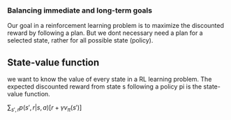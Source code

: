 ### Balancing immediate and long-term goals

Our goal in a reinforcement learning problem is to maximize the discounted reward by following a plan. But we dont necessary need a plan for a selected state, rather for all possible state (policy).

## State-value function

we want to know the value of every state in a RL learning problem. The expected discounted reward from state s following a policy pi is the state-value function.

$\displaystyle\sum_{s',r} p(s', r| s, a) [r + \gamma v_\pi (s')]$